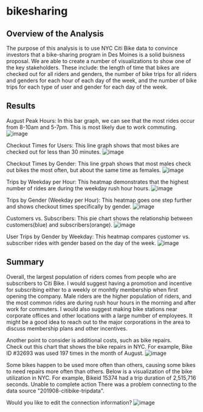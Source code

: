 # bikesharing

## Overview of the Analysis

The purpose of this analysis is to use NYC Citi Bike data to convince investors that a bike-sharing program in Des Moines is a solid buisness proposal.  We are able to create a number of visualizations to show one of the key stakeholders.  These include: the length of time that bikes are checked out for all riders and genders, the number of bike trips for all riders and genders for each hour of each day of the week, and the number of bike trips for each type of user and gender for each day of the week.  


## Results

August Peak Hours: In this bar graph, we can see that the most rides occur from 8-10am and 5-7pm. This is most likely due to work commuting. 
![image](https://user-images.githubusercontent.com/64279232/134997030-65e0856c-7698-4dbb-92a3-33dfc448c9ae.png)

Checkout Times for Users: This line graph shows that most bikes are checked out for less than 30 minutes. 
![image](https://user-images.githubusercontent.com/64279232/134996411-286a1925-5d13-4141-8205-9b3e865b1953.png)

Checkout Times by Gender: This line grpah shows that most males check out bikes the most often, but about the same time as females. 
![image](https://user-images.githubusercontent.com/64279232/134996503-56e6c24a-518b-4c53-be8e-e6f7d63de9a3.png)

Trips by Weekday per Hour: This heatmap demonstrates that the highest number of rides are during the weekday rush hour hours. 
![image](https://user-images.githubusercontent.com/64279232/134996596-af1edaa2-ecc2-4cde-95b8-bbb0298feda8.png)

Trips by Gender (Weekday per Hour): This heatmap goes one step further and shows checkout times specifically by gender. 
![image](https://user-images.githubusercontent.com/64279232/134996667-a14a5786-a55c-4be1-ba21-06559835ed1f.png)

Customers vs. Subscribers: This pie chart shows the relationship between customers(blue) and subscribers(orange). 
![image](https://user-images.githubusercontent.com/64279232/134996831-2406da75-ca2a-4e59-b878-95c35070b538.png)

User Trips by Gender by Weekday: This heatmap compares customer vs. subscriber rides with gender based on the day of the week. 
![image](https://user-images.githubusercontent.com/64279232/134996754-b3a14648-8c40-4bca-92c6-c59c2a4b1582.png)



## Summary

Overall, the largest population of riders comes from people who are subscribers to Citi Bike.  I would suggest having a promotion and incentive for subscribing either to a weekly or monhtly membership when first opening the company.  Male riders are the higher population of riders, and the most common rides are during rush hour hours in the morning and after work for commuters.  I would also suggest making bike stations near corporate offices and other locations with a large number of employees.  It might be a good idea to reach out to the major corporations in the area to discuss membership plans and other incentives.  

Another point to consider is additional costs, such as bike repairs.  
Check out this chart that shows the bike repairs in NYC.  For example, Bike ID #32693 was used 197 times in the month of August. 
![image](https://user-images.githubusercontent.com/64279232/134997725-c934d77c-6d8f-4541-b034-6026bd952ca6.png)


Some bikes happen to be used more often than others, causing some bikes to need repairs more often than others.  Below is a visualization of the bike utilization in NYC. For example, Bikeid 15374 had a trip duration of 2,515,716 seconds. 
Unable to complete action
There was a problem connecting to the data source "201908-citibike-tripdata".

Would you like to edit the connection information?
![image](https://user-images.githubusercontent.com/64279232/134998126-1d9017d5-99a6-4d9f-9c30-c8b63433c308.png)

